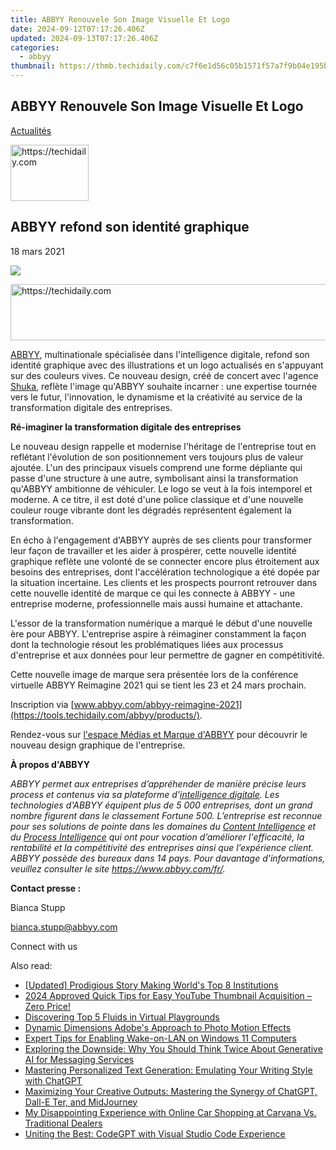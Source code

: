 ```yaml
---
title: ABBYY Renouvele Son Image Visuelle Et Logo
date: 2024-09-12T07:17:26.406Z
updated: 2024-09-13T07:17:26.406Z
categories:
  - abbyy
thumbnail: https://thmb.techidaily.com/c7f6e1d56c05b1571f57a7f9b04e195b30e35f1ef9fbc6554b9991ddbdbae23c.png
---
```


## ABBYY Renouvele Son Image Visuelle Et Logo

[Actualités](https://tools.techidaily.com/abbyy/products/)

<!-- affiliate ads begin -->
<a href="https://aligracehair.sjv.io/c/5597632/2135409/19272" target="_top" id="2135409">
  <img src="//a.impactradius-go.com/display-ad/19272-2135409" border="0" alt="https://techidaily.com" width="125" height="90"/>
</a>
<img height="0" width="0" src="https://aligracehair.sjv.io/i/5597632/2135409/19272" style="position:absolute;visibility:hidden;" border="0" />
<!-- affiliate ads end -->

## ABBYY refond son identité graphique

18 mars 2021

![](https://content.abbyy.com/-/media/project/abbyy/abbyy/branchtemplates/shutterstock_1272462163_1296-x-729.jpg?h=729&iar=0&w=1296)

<!-- affiliate ads begin -->
<a href="https://ephamedtechinc.pxf.io/c/5597632/2137208/26400" target="_top" id="2137208">
  <img src="//a.impactradius-go.com/display-ad/26400-2137208" border="0" alt="https://techidaily.com" width="728" height="90"/>
</a>
<img height="0" width="0" src="https://ephamedtechinc.pxf.io/i/5597632/2137208/26400" style="position:absolute;visibility:hidden;" border="0" />
<!-- affiliate ads end -->

[ABBYY](https://tools.techidaily.com/abbyy/products/), multinationale spécialisée dans l'intelligence digitale, refond son identité graphique avec des illustrations et un logo actualisés en s'appuyant sur des couleurs vives. Ce nouveau design, créé de concert avec l'agence [Shuka](https://shuka.design/), reflète l'image qu'ABBYY souhaite incarner : une expertise tournée vers le futur, l'innovation, le dynamisme et la créativité au service de la transformation digitale des entreprises.

**Ré-imaginer la transformation digitale des entreprises**

Le nouveau design rappelle et modernise l'héritage de l'entreprise tout en reflétant l'évolution de son positionnement vers toujours plus de valeur ajoutée. L'un des principaux visuels comprend une forme dépliante qui passe d'une structure à une autre, symbolisant ainsi la transformation qu'ABBYY ambitionne de véhiculer. Le logo se veut à la fois intemporel et moderne. A ce titre, il est doté d'une police classique et d'une nouvelle couleur rouge vibrante dont les dégradés représentent également la transformation.

En écho à l'engagement d'ABBYY auprès de ses clients pour transformer leur façon de travailler et les aider à prospérer, cette nouvelle identité graphique reflète une volonté de se connecter encore plus étroitement aux besoins des entreprises, dont l'accélération technologique a été dopée par la situation incertaine. Les clients et les prospects pourront retrouver dans cette nouvelle identité de marque ce qui les connecte à ABBYY - une entreprise moderne, professionnelle mais aussi humaine et attachante.

L'essor de la transformation numérique a marqué le début d'une nouvelle ère pour ABBYY. L'entreprise aspire à réimaginer constamment la façon dont la technologie résout les problématiques liées aux processus d'entreprise et aux données pour leur permettre de gagner en compétitivité.

Cette nouvelle image de marque sera présentée lors de la conférence virtuelle ABBYY Reimagine 2021 qui se tient les 23 et 24 mars prochain.

Inscription via [www.abbyy.com/abbyy-reimagine-2021](https://tools.techidaily.com/abbyy/products/).

Rendez-vous sur [l'espace Médias et Marque d'ABBYY](https://tools.techidaily.com/abbyy/products/) pour découvrir le nouveau design graphique de l'entreprise.

**À propos d'ABBYY**

_ABBYY permet aux entreprises d’appréhender de manière précise leurs process et contenus via sa plateforme d'[intelligence digitale](https://tools.techidaily.com/abbyy/products/). Les technologies d'ABBYY équipent plus de 5 000 entreprises, dont un grand nombre figurent dans le classement Fortune 500\. L’entreprise est reconnue pour ses solutions de pointe dans les domaines du [Content Intelligence](https://tools.techidaily.com/abbyy/products/) et du [Process Intelligence](https://tools.techidaily.com/abbyy/products/) qui ont pour vocation d’améliorer l'efficacité, la rentabilité et la compétitivité des entreprises ainsi que l’expérience client. ABBYY possède des bureaux dans 14 pays. Pour davantage d'informations, veuillez consulter le site <https://www.abbyy.com/fr/>._

**Contact presse :**

Bianca Stupp

[bianca.stupp@abbyy.com](https://tools.techidaily.com/abbyy/products/)  
  
Connect with us

<ins class="adsbygoogle"
     style="display:block"
     data-ad-format="autorelaxed"
     data-ad-client="ca-pub-7571918770474297"
     data-ad-slot="1223367746"></ins>

<ins class="adsbygoogle"
     style="display:block"
     data-ad-client="ca-pub-7571918770474297"
     data-ad-slot="8358498916"
     data-ad-format="auto"
     data-full-width-responsive="true"></ins>

<span class="atpl-alsoreadstyle">Also read:</span>
<div><ul>
<li><a href="https://extra-guidance.techidaily.com/updated-prodigious-story-making-worlds-top-8-institutions/"><u>[Updated] Prodigious Story Making World's Top 8 Institutions</u></a></li>
<li><a href="https://youtube-docs.techidaily.com/approved-quick-tips-for-easy-youtube-thumbnail-acquisition-zero-price/"><u>2024 Approved Quick Tips for Easy YouTube Thumbnail Acquisition – Zero Price!</u></a></li>
<li><a href="https://screen-capture.techidaily.com/discovering-top-5-fluids-in-virtual-playgrounds/"><u>Discovering Top 5 Fluids in Virtual Playgrounds</u></a></li>
<li><a href="https://extra-tips.techidaily.com/dynamic-dimensions-adobes-approach-to-photo-motion-effects/"><u>Dynamic Dimensions Adobe's Approach to Photo Motion Effects</u></a></li>
<li><a href="https://win-forum.techidaily.com/expert-tips-for-enabling-wake-on-lan-on-windows-11-computers/"><u>Expert Tips for Enabling Wake-on-LAN on Windows 11 Computers</u></a></li>
<li><a href="https://tech-revival.techidaily.com/exploring-the-downside-why-you-should-think-twice-about-generative-ai-for-messaging-services/"><u>Exploring the Downside: Why You Should Think Twice About Generative AI for Messaging Services</u></a></li>
<li><a href="https://some-tips.techidaily.com/mastering-personalized-text-generation-emulating-your-writing-style-with-chatgpt/"><u>Mastering Personalized Text Generation: Emulating Your Writing Style with ChatGPT</u></a></li>
<li><a href="https://some-tips.techidaily.com/maximizing-your-creative-outputs-mastering-the-synergy-of-chatgpt-dall-e-ter-and-midjourney/"><u>Maximizing Your Creative Outputs: Mastering the Synergy of ChatGPT, Dall-E Ter, and MidJourney</u></a></li>
<li><a href="https://some-tips.techidaily.com/my-disappointing-experience-with-online-car-shopping-at-carvana-vs-traditional-dealers/"><u>My Disappointing Experience with Online Car Shopping at Carvana Vs. Traditional Dealers</u></a></li>
<li><a href="https://tech-savvy.techidaily.com/uniting-the-best-codegpt-with-visual-studio-code-experience/"><u>Uniting the Best: CodeGPT with Visual Studio Code Experience</u></a></li>
</ul></div>

